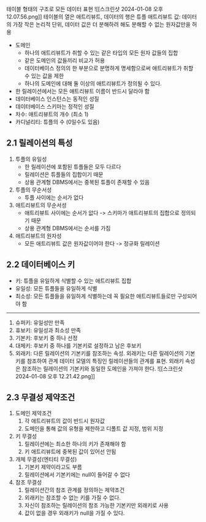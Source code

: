 테이블 형태의 구조로 모든 데이터 표현
![[스크린샷 2024-01-08 오후 12.07.56.png]]
테이블의 열은 애트리뷰트, 데이터의 행은 튜플
애트리뷰트 값: 데이터의 가장 작은 논리적 단위, 데이터 값은 더 분해하려 해도 분해할 수 없는 원자값만을 허용

- 도메인
	- 하나의 애트리뷰트가 취할 수 있는 같은 타입의 모든 원자 값들의 집합
	- 같은 도메인의 값들끼리 비교가 허용
	- 데이터베이스 정의의 한 부분으로 분명하게 명세함으로써 애트리뷰트가 취할 수 있는 값을 제한
	- 하나의 도메인에 대해 둘 이상의 애트리뷰트가 정의될 수 있다.
- 한 릴레이션에서는 모든 애트리뷰트 이름이 반드시 달라야 함
- 데이터베이스 인스턴스는 동적인 성질
- 데이터베이스 스키마는 정적인 성질
- 차수: 애트리뷰트의 개수 (최소 1)
- 카디널리티: 튜플의 수 (0일수도 있음)
## 2.1 릴레이션의 특성
1. 투플의 유일성
	- 한 릴레이션에 포함된 튜플들은 모두 다르다
	- 릴레이션은 튜플들의 집합이기 때문
	- 상용 관계형 DBMS에서는 중복된 튜플이 존재할 수 있음
2. 투플의 무순서성
	- 투플 사이에는 순서가 없다
3. 애트리뷰트의 무순서성
	- 애트리뷰트 사이에는 순서가 앖다 -> 스키마가 애트리뷰트의 집합으로 정의되기 때문
	- 상용 관계형 DBMS에서는 순서를 가짐
4. 애트리뷰트의 원자성
	- 모든 애트리뷰트 값은 원자값이어야 한다 -> 정규화 릴레이션
## 2.2 데이터베이스 키
- 키: 튜플을 유일하게 식별할 수 있는 애트리뷰트 집합
- 유일성: 모든 튜플들을 유일하게 식별
- 최소성: 모든 튜플들을 유일하게 식별하는데 꼭 필요한 애트리뷰트들로만 구성되어야 함
---
1. 슈퍼키: 유일성만 만족
2. 휴보키: 유일성과 최소성 만족
3. 기본키: 후보키 중 하나 선정
4. 대체키: 후보키 중 하나를 기본키로 설정하고 남은 후보키
5. 외래키: 다른 릴레이션의 기본키를 참조하는 속성. 외래키는 다른 릴레이션의 기본키를 참조하여 관계 데이터 모델의 특징인 릴레이션들의 관계를 표현. 외래키 속성은 참조하는 릴레이션의 기본키와 동일한 도메인을 가져야 한다.
![[스크린샷 2024-01-08 오후 12.21.42.png]]
## 2.3 무결성 제약조건
1. 도메인 제약조건
	1. 각 애트리뷰트의 값이 반드시 원자값
	2. 도메인을 통해 값의 유형을 제한하고 디폴트 값 지정, 범위 지정
2. 키 무결성
	1. 릴레이션에는 최소한 하나의 키가 존재해야 함
	2. 키 애트리뷰트에 중복된 값이 있어선 안됨
3. 개체 무결성(엔티티 무결성)
	1. 기본키 제약이라고도 부름
	2. 릴레이션에서 기본키에는 null이 들어갈 수 없다
4. 참조 무결성
	1. 릴레이션간의 참조 관계를 정의하는 제약조건
	2. 외래키는 참조할 수 없는 키를 가질 수 없다.
	3. 자신이 참조하는 릴레이션의 참조 가능한 기본키만 외래키로 사용
	4. 값이 없을 경우 외래키가 null을 가질 수 있다.
